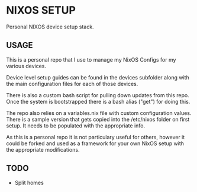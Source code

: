 # NIXOS SETUP

Personal NIXOS device setup stack.

## USAGE
This is a personal repo that I use to manage my NixOS Configs for my various devices. 

Device level setup guides can be found in the devices subfolder along with the main configuration files for each of those devices. 

There is also a custom bash script for pulling down updates from this repo. Once the system is bootstrapped there is a bash alias ("get") for doing this.

The repo also relies on a variables.nix file with custom configuration values. There is a sample version that gets copied into the /etc/nixos folder on first setup. It needs to be populated with the appropriate info.

As this is a personal repo it is not particulary useful for others, however it could be forked and used as a framework for your own NixOS setup with the appropriate modifications.

## TODO
- Split homes
